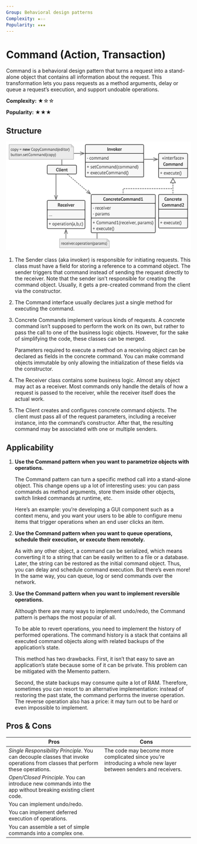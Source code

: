 ```yaml
---
Group: Behavioral design patterns
Complexity: ★☆☆
Popularity: ★★★
---
```

# Command (Action, Transaction)

Command is a behavioral design pattern that turns a request into a stand-alone object that contains all information about the request. This transformation lets you pass requests as a method arguments, delay or queue a request’s execution, and support undoable operations.

**Complexity:** ★☆☆

**Popularity:** ★★★

## Structure

![Command](../../media/command.png)

1. The Sender class (aka invoker) is responsible for initiating requests. This class must have a field for storing a reference to a command object. The sender triggers that command instead of sending the request directly to the receiver. Note that the sender isn’t responsible for creating the command object. Usually, it gets a pre-created command from the client via the constructor.
2. The Command interface usually declares just a single method for executing the command.
3. Concrete Commands implement various kinds of requests. A concrete command isn’t supposed to perform the work on its own, but rather to pass the call to one of the business logic objects. However, for the sake of simplifying the code, these classes can be merged.

    Parameters required to execute a method on a receiving object can be declared as fields in the concrete command. You can make command objects immutable by only allowing the initialization of these fields via the constructor.

4. The Receiver class contains some business logic. Almost any object may act as a receiver. Most commands only handle the details of how a request is passed to the receiver, while the receiver itself does the actual work.
5. The Client creates and configures concrete command objects. The client must pass all of the request parameters, including a receiver instance, into the command’s constructor. After that, the resulting command may be associated with one or multiple senders.

## Applicability

1. **Use the Command pattern when you want to parametrize objects with operations.**

    The Command pattern can turn a specific method call into a stand-alone object. This change opens up a lot of interesting uses: you can pass commands as method arguments, store them inside other objects, switch linked commands at runtime, etc.

    Here’s an example: you’re developing a GUI component such as a context menu, and you want your users to be able to configure menu items that trigger operations when an end user clicks an item.

2. **Use the Command pattern when you want to queue operations, schedule their execution, or execute them remotely.**

    As with any other object, a command can be serialized, which means converting it to a string that can be easily written to a file or a database. Later, the string can be restored as the initial command object. Thus, you can delay and schedule command execution. But there’s even more! In the same way, you can queue, log or send commands over the network.

3. **Use the Command pattern when you want to implement reversible operations.**

    Although there are many ways to implement undo/redo, the Command pattern is perhaps the most popular of all.

    To be able to revert operations, you need to implement the history of performed operations. The command history is a stack that contains all executed command objects along with related backups of the application’s state.

    This method has two drawbacks. First, it isn’t that easy to save an application’s state because some of it can be private. This problem can be mitigated with the Memento pattern.

    Second, the state backups may consume quite a lot of RAM. Therefore, sometimes you can resort to an alternative implementation: instead of restoring the past state, the command performs the inverse operation. The reverse operation also has a price: it may turn out to be hard or even impossible to implement.

## Pros & Cons

| Pros                                                                                                                           | Cons                                                                                                           |
| ------------------------------------------------------------------------------------------------------------------------------ | -------------------------------------------------------------------------------------------------------------- |
| *Single Responsibility Principle*. You can decouple classes that invoke operations from classes that perform these operations. | The code may become more complicated since you’re introducing a whole new layer between senders and receivers. |
| *Open/Closed Principle*. You can introduce new commands into the app without breaking existing client code.                    |                                                                                                                |
| You can implement undo/redo.                                                                                                   |                                                                                                                |
| You can implement deferred execution of operations.                                                                            |                                                                                                                |
| You can assemble a set of simple commands into a complex one.                                                                  |                                                                                                                |